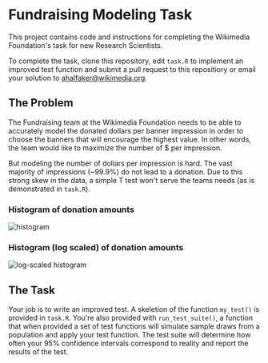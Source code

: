 # Fundraising Modeling Task


This project contains code and instructions for completing the Wikimedia Foundation's task for new Research Scientists.

To complete the task, clone this repository, edit ``task.R`` to implement an improved test function and submit a pull request to this repositiory or email your solution to ahalfaker@wikimedia.org.


## The Problem


The Fundraising team at the Wikimedia Foundation needs to be able to accurately model the donated dollars per banner impression in order to choose the banners that will encourage the highest value.  In other words, the team would like to maximize the number of $ per impression.

But modeling the number of dollars per impression is hard.  The vast majority of impressions (~99.9%) do not lead to a donation.  Due to this strong skew in the data, a simple T test won't serve the teams needs (as is demonstrated in ``task.R``).

### Histogram of donation amounts

![histogram](https://upload.wikimedia.org/wikipedia/commons/thumb/9/9c/Fundraising.donations.histogram.svg/500px-Fundraising.donations.histogram.svg.png)


### Histogram (log scaled) of donation amounts

![log-scaled histogram](https://upload.wikimedia.org/wikipedia/commons/thumb/4/49/Fundraising.donations.histogram.log_scaled.svg/500px-Fundraising.donations.histogram.log_scaled.svg.png)



## The Task

Your job is to write an improved test.  A skeletion of the function ``my_test()`` is provided in ``task.R``.  You're also provided with ``run_test_suite()``, a function that when provided a set of test functions will simulate sample draws from a population and apply your test function.  The test suite will determine how often your 95% confidence intervals correspond to reality and report the results of the test.  

